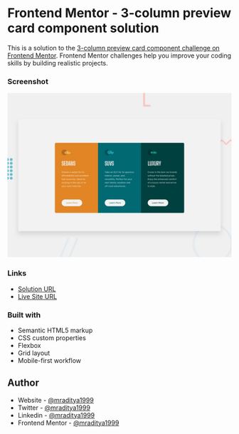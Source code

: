 # Frontend Mentor - 3-column preview card component solution

This is a solution to the [3-column preview card component challenge on Frontend Mentor](https://www.frontendmentor.io/challenges/3column-preview-card-component-pH92eAR2-). Frontend Mentor challenges help you improve your coding skills by building realistic projects.

### Screenshot

[![Design preview for the 3-column preview card component coding challenge](./design/desktop-preview.jpg)](https://fm-04-three-column-preview-card.netlify.app)

### Links

- [Solution URL](https://www.frontendmentor.io/solutions/3column-preview-crd-component-ZB5PqKUxk4)
- [Live Site URL](https://fm-04-three-column-preview-card.netlify.app)

### Built with

- Semantic HTML5 markup
- CSS custom properties
- Flexbox
- Grid layout
- Mobile-first workflow

## Author

- Website - [@mraditya1999](https://www.adityayadav.live)
- Twitter - [@mraditya1999](https://twitter.com/mraditya1999)
- Linkedin - [@mraditya1999](https://www.linkedin.com/in/mraditya1999/)
- Frontend Mentor - [@mraditya1999](https://www.frontendmentor.io/profile/Aditya-oss-creator)
